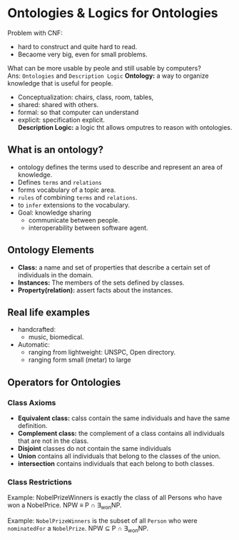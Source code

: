 # Ontologies & Logics for Ontologies

Problem with CNF: 
- hard to construct and quite hard to read. 
- Becaome very big, even for small problems. 

What can be more usable by peole and still usable by computers?  
Ans: `Ontologies` and `Description Logic`
**Ontology:** a way to organize knowledge that is useful for people. 
- Conceptualization: chairs, class, room, tables, 
- shared: shared with others.
- formal: so that computer can understand 
- explicit: specification explicit.   
**Description Logic:** a logic tht allows omputres to reason with ontologies. 
## What is an ontology?
- ontology defines the terms used to describe and represent an area of knowledge. 
- Defines `terms` and `relations`
- forms vocabulary of a topic area. 
- `rules` of combining `terms` and `relations`. 
- to `infer` extensions to the vocabulary. 
- Goal: knowledge sharing 
    - communicate between people. 
    - interoperability between software agent. 
## Ontology Elements
- **Class:** a name and set of properties that describe a certain set of individuals in the domain. 
- **Instances:** The members of the sets defined by classes. 
- **Property(relation):** assert facts about the instances.

## Real life examples
- handcrafted:
    - music, biomedical.
- Automatic: 
    - ranging from lightweight: UNSPC, Open directory. 
    - ranging form small (metar) to large 

## Operators for Ontologies
### Class Axioms
- **Equivalent class:** calss contain the same individuals and have the same definition. 
- **Complement class:** the complement of a class contains all individuals that are not in the class. 
- **Disjoint** classes do not contain the same individuals
- **Union** contains all individuals that belong to the classes of the union. 
- **intersection** contains individuals that each belong to both classes.
### Class Restrictions 
Example: NobelPrizeWinners is exactly the class of all Persons who have won a NobelPrice.  NPW ≡ P ∩ ∃<sub>won</sub>NP.  

Example: `NobelPrizeWinners` is the subset of all `Person` who were `nominatedFor` a `NobelPrize`.  NPW ⊆ P ∩ ∃<sub>won</sub>NP.
  